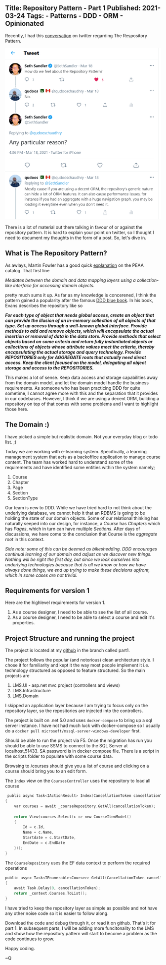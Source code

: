 Title: Repository Pattern - Part 1
Published: 2021-03-24
Tags:
    - Patterns
    - DDD
    - ORM
    - Opinionated
---

Recently, I had this [conversation](https://twitter.com/qudooschaudhry/status/1372643561204748294) on twitter regarding The Respository Pattern. 

![Tweet Repo](tweet_repo.png)

There is a lot of material out there talking in favour of or against the repository pattern. It is hard to explain your point on twitter, so I thought I need to document my thoughts in the form of a post. So, let's dive in.

## What is The Repository Pattern? 

As awlays, Martin Fowler has a good quick [explanation](https://martinfowler.com/eaaCatalog/repository.html) on the PEAA catalog. That first line 

*Mediates between the domain and data mapping layers using a collection-like interface for accessing domain objects.*

pretty much sums it up. As far as my knowledge is concerened, I think the pattern gained a popularity after the famous [DDD blue book](https://www.domainlanguage.com/ddd/). In his book, Evans describes the repository like so 

***For each type of object that needs global access, create an object that can provide the
illusion of an in-memory collection of all objects of that type. Set up access through a
well-known global interface. Provide methods to add and remove objects, which will
encapsulate the actual insertion or removal of data in the data store. Provide methods
that select objects based on some criteria and return fully instantiated objects or
collections of objects whose attribute values meet the criteria, thereby encapsulating
the actual storage and query technology. Provide REPOSITORIES only for AGGREGATE roots
that actually need direct access. Keep the client focused on the model, delegating all
object storage and access to the REPOSITORIES.***

This makes a lot of sense. Keep data access and storage capabilities away from the domain model, and let the domain model handle the business requirements. As someone who has been practicing DDD for quite sometime, I cannot agree more with this and the separation that it provides in our codebases. However, I think if we are using a decent ORM, building a repository on top of that comes with some problems and I want to highlight those here.  

## The Domain :)

I have picked a simple but realistic domain. Not your everyday blog or todo list. ;) 

Today we are working with e-learning system. Specifically, a learning management system that acts as a backoffice application to manage course content. The team has worked hard to understand some of the requirements and have identified some entities within the system namely;

1. Course
2. Chapter
3. Page
4. Section
5. SectionType

Our team is new to DDD. While we have tried hard to not think about the underlying database, we cannot help it that an RDBMS is going to be holding the state of our domain objects. Some of our relational thinking has naturally seeped into our design, for instance, a *Course* has *Chapters* which has *Pages*, which in turn can have multiple *Sections*. After days of discussions, we have come to the conclusion that Course is the *aggregate root* in this context. 

*Side note: some of this can be deemed as bikeshedding. DDD encourages continual learning of our domain and adjust as we discover new things. Nothing will be right the first day, but since we lock ourselves into underlying technologies because that is all we know or how we have always done things, we end up trying to make these decisions upfront, which in some cases are not trivial.*

## Requirements for version 1

Here are the highlevel requirements for version 1. 

1. As a course designer, I need to be able to see the list of all course. 
2. As a course designer, I need to be able to select a course and edit it's properties.


## Project Structure and running the project

The project is located at my [github](https://github.com/qudooschaudhry/RepositoryPattern/tree/part1) in the branch called part1. 

The project follows the popular (and notorious) clean architecture style. I chose it for familiarity and kept it the way most people implement it i.e. technology structured as opposed to feature structured. So the main projects are 

1. LMS.UI - asp.net mvc project (controllers and views)
2. LMS.Infrastructure 
3. LMS.Domain

I skipped an application layer because I am trying to focus only on the repository layer, so the repositories are injected into the controllers. 

The project is built on .net 5.0 and uses `docker-compose` to bring up a sql server instance. I have not had much luck with docker-compose so I usually do a `docker pull microsoft/mssql-server-windows-developer` first. 

Should be able to run the project via F5. Once the migration has run you should be able to use SSMS to connect to the SQL Server at localhost,51433. SA password is in docker compose file. There is a script in the scripts folder to populate with some course data. 

Browsing to /courses should give you a list of course and clicking on a course should bring you to an edit form.

The `Index` view on the `CoursesController` uses the repository to load all course 

```C
 public async Task<IActionResult> Index(CancellationToken cancellationToken)
{
    var courses = await _courseRepository.GetAll(cancellationToken);
            
    return View(courses.Select(c => new CourseItemModel() 
    { 
        Id = c.Id,
        Name = c.Name,
        Startdate = c.StartDate,
        EndDate = c.EndDate
    }));
}
```

The `CourseRepository` uses the EF data context to perform the required operations

```c
public async Task<IEnumerable<Course>> GetAll(CancellationToken cancellationToken)
{
    await Task.Delay(0, cancellationToken);
    return _context.Courses.ToList();
}
```

I have tried to keep the repository layer as simple as possible and not have any other noise code so it is easier to follow along. 

Download the code and debug through it, or read it on github. That's it for part 1. In subsequent parts, I will be adding more funcitonality to the LMS and show how the repository pattern will start to become a problem as the code continues to grow. 

Happy coding. 

~Q


